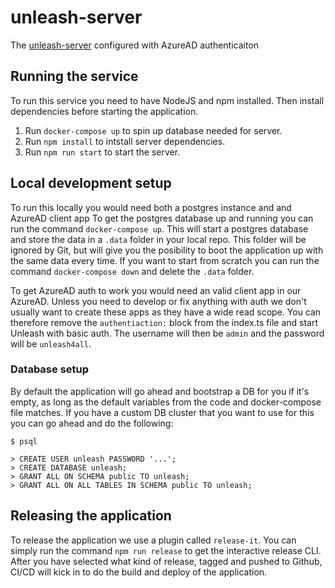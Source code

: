 # unleash-server

The [unleash-server](https://github.com/Unleash/unleash) configured with AzureAD authenticaiton

## Running the service
To run this service you need to have NodeJS and npm installed. 
Then install dependencies before starting the application. 

1) Run `docker-compose up` to spin up database needed for server.
2) Run `npm install` to intstall server dependencies.
3) Run `npm run start` to start the server.

## Local development setup

To run this locally you would need both a postgres instance and and AzureAD client app
To get the postgres database up and running you can run the command `docker-compose up`.
This will start a postgres database and store the data in a `.data` folder in your local repo.
This folder will be ignored by Git, but will give you the posibility to boot the application up with the same data every time.
If you want to start from scratch you can run the command `docker-compose down` and delete the `.data` folder. 

To get AzureAD auth to work you would need an valid client app in our AzureAD. 
Unless you need to develop or fix anything with auth we don't usually want to create these apps as they have a wide read scope.
You can therefore remove the `authentiaction:` block from the index.ts file and start Unleash with basic auth.
The username will then be `admin` and the password will be `unleash4all`. 

### Database setup

By default the application will go ahead and bootstrap a DB for you if it's empty, 
as long as the default variables from the code and docker-compose file matches. 
If you have a custom DB cluster that you want to use for this you can go ahead and do the following:

```
$ psql

> CREATE USER unleash PASSWORD '...';
> CREATE DATABASE unleash;
> GRANT ALL ON SCHEMA public TO unleash;
> GRANT ALL ON ALL TABLES IN SCHEMA public TO unleash;
```


## Releasing the application
To release the application we use a plugin called `release-it`. You can simply run the command `npm run release` to get the interactive release CLI. After you have selected what kind of release, tagged and pushed to Github, CI/CD will kick in to do the build and deploy of the application. 